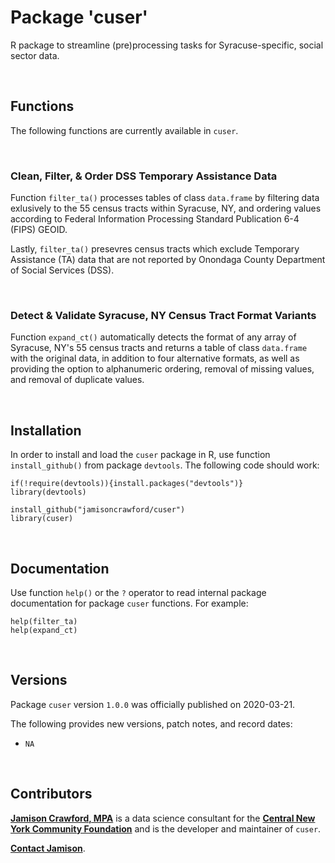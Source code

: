 # Package 'cuser'

R package to streamline (pre)processing tasks for Syracuse-specific, social sector data.

<br>

## Functions

The following functions are currently available in `cuser`.

<br>

### Clean, Filter, & Order DSS Temporary Assistance Data

Function `filter_ta()` processes tables of class `data.frame` by filtering data 
exlusively to the 55 census tracts within Syracuse, NY, and ordering values 
according to Federal Information Processing Standard Publication 6-4 (FIPS) GEOID.

Lastly, `filter_ta()` presevres census tracts which exclude Temporary Assistance 
(TA) data that are not reported by Onondaga County Department of Social Services (DSS).

<br>

### Detect & Validate Syracuse, NY Census Tract Format Variants

Function `expand_ct()` automatically detects the format of any array of Syracuse, NY's 
55 census tracts and returns a table of class `data.frame` with the original data, 
in addition to four alternative formats, as well as providing the option to alphanumeric 
ordering, removal of missing values, and removal of duplicate values.

<br>

## Installation

In order to install and load the `cuser` package in R, use function `install_github()` 
from package `devtools`. The following code should work:

```
if(!require(devtools)){install.packages("devtools")}
library(devtools)

install_github("jamisoncrawford/cuser")
library(cuser)
```

<br>

## Documentation

Use function `help()` or the `?` operator to read internal package documentation for
package `cuser` functions. For example:

```
help(filter_ta)
help(expand_ct)
```

<br>

## Versions

Package `cuser` version `1.0.0` was officially published on 2020-03-21. 

The following provides new versions, patch notes, and record dates:

* `NA`

<br>

## Contributors

[**Jamison Crawford, MPA**](http://www.linkedin.com/in/jamisoncrawford) is a 
data science consultant for the 
[**Central New York Community Foundation**](https://www.cnycf.org) and is the 
developer and maintainer of `cuser`.

[**Contact Jamison**](mailto:jamisoncrawford@gmail.com).
